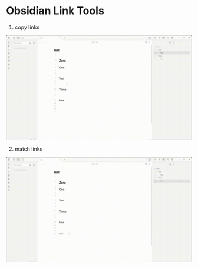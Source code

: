 # Obsidian Link Tools

1. copy links

![copy_link](./assets/copy_link.gif)

2. match links

![match_link](./assets/match_link.gif)